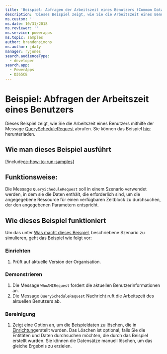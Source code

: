 ```yaml
---
title: 'Beispiel: Abfragen der Arbeitszeit eines Benutzers (Common Data Service for Apps) | Microsoft Docs'
description: 'Dieses Beispiel zeigt, wie Sie die Arbeitszeit eines Benutzers abrufen.'
ms.custom: ''
ms.date: 10/31/2018
ms.reviewer: ''
ms.service: powerapps
ms.topic: samples
author: brandonsimons
ms.author: jdaly
manager: ryjones
search.audienceType:
  - developer
search.app:
  - PowerApps
  - D365CE
---
```

# <a name="sample-query-the-working-hours-of-a-user"></a>Beispiel: Abfragen der Arbeitszeit eines Benutzers

<!-- https://docs.microsoft.com/en-us/dynamics365/customer-engagement/developer/sample-query-working-hours-user -->

Dieses Beispiel zeigt, wie Sie die Arbeitszeit eines Benutzers mithilfe der Message [QueryScheduleRequest](https://docs.microsoft.com/en-us/dotnet/api/microsoft.crm.sdk.messages.queryschedulerequest?view=dynamics-general-ce-9) abrufen. Sie können das Beispiel [hier](https://github.com/Microsoft/PowerApps-Samples/tree/master/cds/orgsvc/C%23/QueryWorkingHours
) herunterladen.

## <a name="how-to-run-this-sample"></a>Wie man dieses Beispiel ausführt

[!include[cc-how-to-run-samples](../../includes/cc-how-to-run-samples.md)]

## <a name="what-this-sample-does"></a>Funktionsweise:

Die Message `QueryScheduleRequest` soll in einem Szenario verwendet werden, in dem sie die Daten enthält, die erforderlich sind, um die angegegebene Ressource für einen verfügbaren Zeitblock zu durchsuchen, der den angegebenen Parametern entspricht.

## <a name="how-this-sample-works"></a>Wie dieses Beispiel funktioniert

Um das unter [Was macht dieses Beispiel](#what-this-sample-does), beschriebene Szenario zu simulieren, geht das Beispiel wie folgt vor:

### <a name="setup"></a>Einrichten

1. Prüft auf aktuelle Version der Organisation.

### <a name="demonstrate"></a>Demonstrieren

1. Die Message `WhoAMIRequest` fordert die aktuellen Benutzerinformationen an.
2. Die Message `QueryScheduleRequest` Nachricht ruft die Arbeitszeit des aktuellen Benutzers ab.

### <a name="clean-up"></a>Bereinigung

1. Zeigt eine Option an, um die Beispieldaten zu löschen, die in [Einrichtung](#setup)erstellt wurden.
    Das Löschen ist optional, falls Sie die Entitäten und Daten durchsuchen möchten, die durch das Beispiel erstellt wurden. Sie können die Datensätze manuell löschen, um das gleiche Ergebnis zu erzielen.

